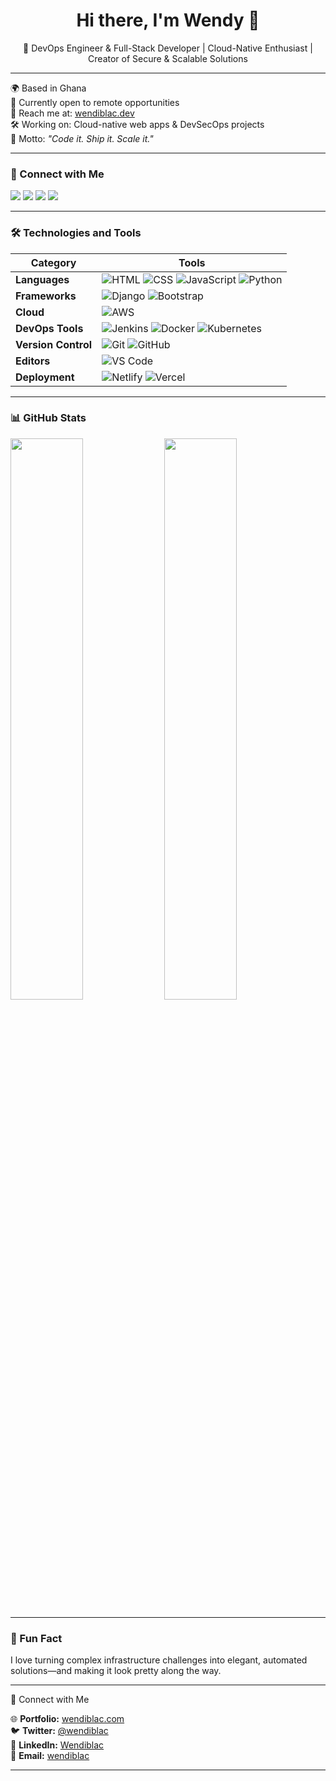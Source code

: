 <h1 align="center">Hi there, I'm Wendy 👋</h1>
<p align="center">🚀 DevOps Engineer & Full-Stack Developer | Cloud-Native Enthusiast | Creator of Secure & Scalable Solutions</p>

---

🌍 Based in Ghana  
💼 Currently open to remote opportunities  
📧 Reach me at: [wendiblac.dev](https://wendiblac.dev)  
🛠️ Working on: Cloud-native web apps & DevSecOps projects  
🎯 Motto: *"Code it. Ship it. Scale it."*

---

### 🧩 Connect with Me
<p align="left">
  <a href="https://twitter.com/yourhandle"><img src="https://img.shields.io/badge/Twitter-1DA1F2?style=flat&logo=twitter&logoColor=white"/></a>
  <a href="https://linkedin.com/in/yourhandle"><img src="https://img.shields.io/badge/LinkedIn-0077B5?style=flat&logo=linkedin&logoColor=white"/></a>
  <a href="mailto:youremail@example.com"><img src="https://img.shields.io/badge/Gmail-D14836?style=flat&logo=gmail&logoColor=white"/></a>
  <a href="https://wendiblac.dev"><img src="https://img.shields.io/badge/Portfolio-000000?style=flat&logo=vercel&logoColor=white"/></a>
</p>

---

### 🛠️ Technologies and Tools

| Category        | Tools                                                                 |
|----------------|------------------------------------------------------------------------|
| **Languages**      | ![HTML](https://img.shields.io/badge/HTML5-E34F26?style=flat&logo=html5&logoColor=white) ![CSS](https://img.shields.io/badge/CSS3-1572B6?style=flat&logo=css3&logoColor=white) ![JavaScript](https://img.shields.io/badge/JavaScript-F7DF1E?style=flat&logo=javascript&logoColor=black) ![Python](https://img.shields.io/badge/Python-3776AB?style=flat&logo=python&logoColor=white) |
| **Frameworks**     | ![Django](https://img.shields.io/badge/Django-092E20?style=flat&logo=django&logoColor=white) ![Bootstrap](https://img.shields.io/badge/Bootstrap-7952B3?style=flat&logo=bootstrap&logoColor=white) |
| **Cloud**          | ![AWS](https://img.shields.io/badge/AWS-232F3E?style=flat&logo=amazon-aws&logoColor=white) |
| **DevOps Tools**   | ![Jenkins](https://img.shields.io/badge/Jenkins-D24939?style=flat&logo=jenkins&logoColor=white) ![Docker](https://img.shields.io/badge/Docker-2496ED?style=flat&logo=docker&logoColor=white) ![Kubernetes](https://img.shields.io/badge/Kubernetes-326CE5?style=flat&logo=kubernetes&logoColor=white) |
| **Version Control**| ![Git](https://img.shields.io/badge/Git-F05032?style=flat&logo=git&logoColor=white) ![GitHub](https://img.shields.io/badge/GitHub-181717?style=flat&logo=github&logoColor=white) |
| **Editors**        | ![VS Code](https://img.shields.io/badge/VS_Code-007ACC?style=flat&logo=visual-studio-code&logoColor=white) |
| **Deployment**     | ![Netlify](https://img.shields.io/badge/Netlify-00C7B7?style=flat&logo=netlify&logoColor=white) ![Vercel](https://img.shields.io/badge/Vercel-000000?style=flat&logo=vercel&logoColor=white) |

---

### 📊 GitHub Stats
<p align="left">
  <img src="https://github-readme-stats.vercel.app/api?username=wendiblac&show_icons=true&theme=github_dark&hide_border=true" width="48%" />
  <img src="https://github-readme-streak-stats.herokuapp.com/?user=wendiblac&theme=github-dark&hide_border=true" width="48%" />
</p>

---

### 🧠 Fun Fact
I love turning complex infrastructure challenges into elegant, automated solutions—and making it look pretty along the way.

---



📌 Connect with Me  

🌐 **Portfolio:** [wendiblac.com](https://wendiblac.com)  
🐦 **Twitter:** [@wendiblac](https://twitter.com/wendiiblac)  
💼 **LinkedIn:** [Wendiblac](https://linkedin.com/in/wendiblac)  
📧 **Email:** [wendiblac](mailto:wendiblac@gmail.com) 

---
 
